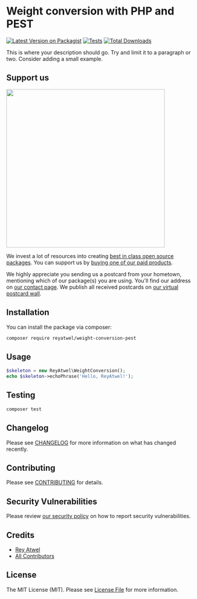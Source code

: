 # Weight conversion with PHP and PEST

[![Latest Version on Packagist](https://img.shields.io/packagist/v/reyatwel/weight-conversion-pest.svg?style=flat-square)](https://packagist.org/packages/reyatwel/weight-conversion-pest)
[![Tests](https://img.shields.io/github/actions/workflow/status/reyatwel/weight-conversion-pest/run-tests.yml?branch=main&label=tests&style=flat-square)](https://github.com/reyatwel/weight-conversion-pest/actions/workflows/run-tests.yml)
[![Total Downloads](https://img.shields.io/packagist/dt/reyatwel/weight-conversion-pest.svg?style=flat-square)](https://packagist.org/packages/reyatwel/weight-conversion-pest)

This is where your description should go. Try and limit it to a paragraph or two. Consider adding a small example.

## Support us

[<img src="https://github-ads.s3.eu-central-1.amazonaws.com/weight-conversion-pest.jpg?t=1" width="419px" />](https://spatie.be/github-ad-click/weight-conversion-pest)

We invest a lot of resources into creating [best in class open source packages](https://spatie.be/open-source). You can support us by [buying one of our paid products](https://spatie.be/open-source/support-us).

We highly appreciate you sending us a postcard from your hometown, mentioning which of our package(s) you are using. You'll find our address on [our contact page](https://spatie.be/about-us). We publish all received postcards on [our virtual postcard wall](https://spatie.be/open-source/postcards).

## Installation

You can install the package via composer:

```bash
composer require reyatwel/weight-conversion-pest
```

## Usage

```php
$skeleton = new ReyAtwel\WeightConversion();
echo $skeleton->echoPhrase('Hello, ReyAtwel!');
```

## Testing

```bash
composer test
```

## Changelog

Please see [CHANGELOG](CHANGELOG.md) for more information on what has changed recently.

## Contributing

Please see [CONTRIBUTING](https://github.com/spatie/.github/blob/main/CONTRIBUTING.md) for details.

## Security Vulnerabilities

Please review [our security policy](../../security/policy) on how to report security vulnerabilities.

## Credits

- [Rey Atwel](https://github.com/reyatwel)
- [All Contributors](../../contributors)

## License

The MIT License (MIT). Please see [License File](LICENSE.md) for more information.
